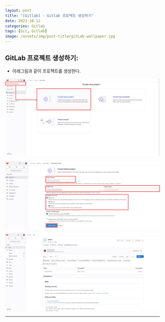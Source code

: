 ```yaml
---
layout: post
title: "[Gitlab] - Gitlab 프로젝트 생성하기"
date: 2023-10-12
categories: Gitlab
tags: [Git, Gitlab]
image: /assets/img/post-title/gitLab-wallpaper.jpg
---
```


## GitLab 프로젝트 생성하기:
- 아래그림과 같이 프로젝트를 생성한다.

[![프로젝트 생성하기](/assets/img/post/Gitlab/gitlab%20프로젝트%20생성하기.png)](/assets/img/post/Gitlab/gitlab%20프로젝트%20생성하기.png)

[![프로젝트 상세내용 작성](/assets/img/post/Gitlab/gitlab%20프로젝트%20상세내용%20작성.png)](/assets/img/post/Gitlab/gitlab%20프로젝트%20상세내용%20작성.png)

[![프로젝트 생성완료](/assets/img/post/Gitlab/gitlab%20프로젝트%20생성완료.png)](/assets/img/post/Gitlab/gitlab%20프로젝트%20생성완료.png)

* * *